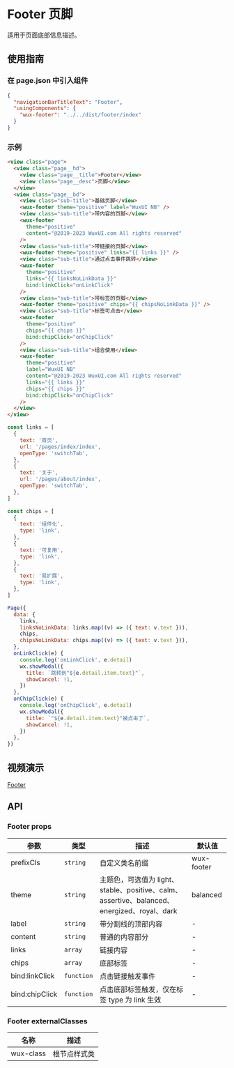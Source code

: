 # Footer 页脚

适用于页面底部信息描述。

## 使用指南

### 在 page.json 中引入组件

```json
{
  "navigationBarTitleText": "Footer",
  "usingComponents": {
    "wux-footer": "../../dist/footer/index"
  }
}
```

### 示例

```html
<view class="page">
  <view class="page__hd">
    <view class="page__title">Footer</view>
    <view class="page__desc">页脚</view>
  </view>
  <view class="page__bd">
    <view class="sub-title">基础页脚</view>
    <wux-footer theme="positive" label="WuxUI NB" />
    <view class="sub-title">带内容的页脚</view>
    <wux-footer
      theme="positive"
      content="@2019-2023 WuxUI.com All rights reserved"
    />
    <view class="sub-title">带链接的页脚</view>
    <wux-footer theme="positive" links="{{ links }}" />
    <view class="sub-title">通过点击事件跳转</view>
    <wux-footer
      theme="positive"
      links="{{ linksNoLinkData }}"
      bind:linkClick="onLinkClick"
    />
    <view class="sub-title">带标签的页脚</view>
    <wux-footer theme="positive" chips="{{ chipsNoLinkData }}" />
    <view class="sub-title">标签可点击</view>
    <wux-footer
      theme="positive"
      chips="{{ chips }}"
      bind:chipClick="onChipClick"
    />
    <view class="sub-title">组合使用</view>
    <wux-footer
      theme="positive"
      label="WuxUI NB"
      content="@2019-2023 WuxUI.com All rights reserved"
      links="{{ links }}"
      chips="{{ chips }}"
      bind:chipClick="onChipClick"
    />
  </view>
</view>
```

```js
const links = [
  {
    text: '首页',
    url: '/pages/index/index',
    openType: 'switchTab',
  },
  {
    text: '关于',
    url: '/pages/about/index',
    openType: 'switchTab',
  },
]

const chips = [
  {
    text: '组件化',
    type: 'link',
  },
  {
    text: '可复用',
    type: 'link',
  },
  {
    text: '易扩展',
    type: 'link',
  },
]

Page({
  data: {
    links,
    linksNoLinkData: links.map((v) => ({ text: v.text })),
    chips,
    chipsNoLinkData: chips.map((v) => ({ text: v.text })),
  },
  onLinkClick(e) {
    console.log('onLinkClick', e.detail)
    wx.showModal({
      title: `跳转到"${e.detail.item.text}"`,
      showCancel: !1,
    })
  },
  onChipClick(e) {
    console.log('onChipClick', e.detail)
    wx.showModal({
      title: `"${e.detail.item.text}"被点击了`,
      showCancel: !1,
    })
  },
})
```

## 视频演示

[Footer](./_media/footer.mp4 ':include :type=iframe width=375px height=667px')

## API

### Footer props

| 参数           | 类型       | 描述                                                                                        | 默认值     |
| -------------- | ---------- | ------------------------------------------------------------------------------------------- | ---------- |
| prefixCls      | `string`   | 自定义类名前缀                                                                              | wux-footer |
| theme          | `string`   | 主题色，可选值为 light、stable、positive、calm、assertive、balanced、energized、royal、dark | balanced   |
| label          | `string`   | 带分割线的顶部内容                                                                          | -          |
| content        | `string`   | 普通的内容部分                                                                              | -          |
| links          | `array`    | 链接内容                                                                                    | -          |
| chips          | `array`    | 底部标签                                                                                    | -          |
| bind:linkClick | `function` | 点击链接触发事件                                                                            | -          |
| bind:chipClick | `function` | 点击底部标签触发，仅在标签 type 为 link 生效                                                | -          |

### Footer externalClasses

| 名称      | 描述         |
| --------- | ------------ |
| wux-class | 根节点样式类 |
